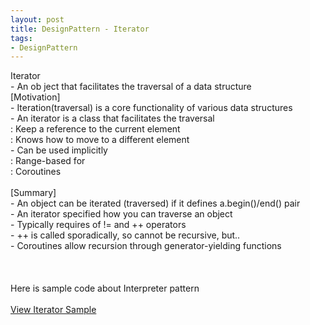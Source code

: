 ```yaml
---
layout: post
title: DesignPattern - Iterator
tags:
- DesignPattern
---
```

Iterator
<br/> - An ob ject that facilitates the traversal of a data structure
<br/>[Motivation]
<br/> - Iteration(traversal) is a core functionality of various data structures
<br/> - An iterator is a class that facilitates the traversal
<br/> : Keep a reference to the current element
<br/> : Knows how to move to a different element
<br/> - Can be used implicitly
<br/> : Range-based for
<br/> : Coroutines
<br/>
<br/>[Summary]
<br/> - An object can be iterated (traversed) if it defines a.begin()/end() pair
<br/> - An iterator specified how you can traverse an object
<br/> - Typically requires of != and ++ operators
<br/> - ++ is called sporadically, so cannot be recursive, but..
<br/> - Coroutines allow recursion through generator-yielding functions
<br/>
<br/><br/>
<br/>Here is sample code about Interpreter pattern
<br/><br/><a href="https://github.com/korkooyk/CppStudy/tree/master/DesignPattern/Iterator">View Iterator Sample</a>